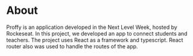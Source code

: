 # About
Proffy is an application developed in the Next Level Week, hosted by Rockeseat. In this project, we developed an app to connect students and teachers. The project uses React as a framework and typescript. React router also was used to handle the routes of the app.
